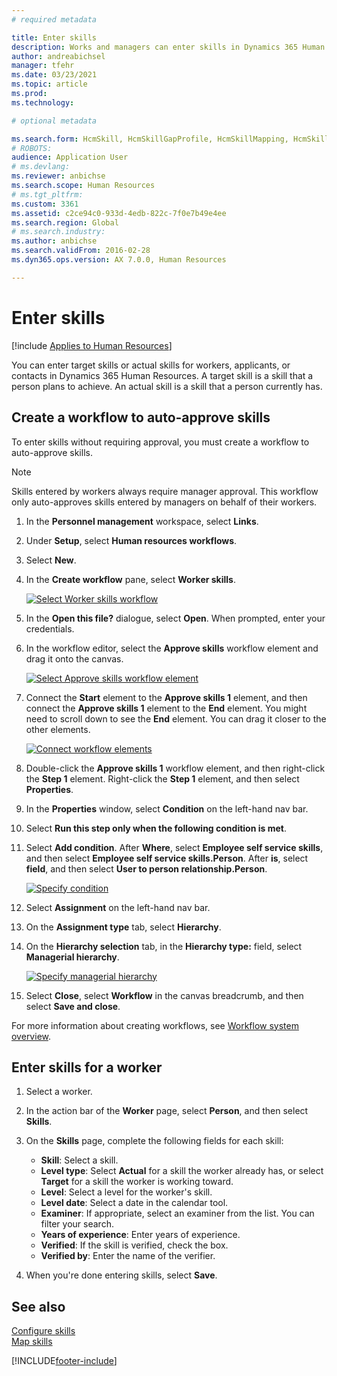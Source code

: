 ```yaml
---
# required metadata

title: Enter skills
description: Works and managers can enter skills in Dynamics 365 Human Resources.
author: andreabichsel
manager: tfehr
ms.date: 03/23/2021
ms.topic: article
ms.prod: 
ms.technology: 

# optional metadata

ms.search.form: HcmSkill, HcmSkillGapProfile, HcmSkillMapping, HcmSkillType, HcmEmployeeDevelopmentWorkspace
# ROBOTS: 
audience: Application User
# ms.devlang: 
ms.reviewer: anbichse
ms.search.scope: Human Resources
# ms.tgt_pltfrm: 
ms.custom: 3361
ms.assetid: c2ce94c0-933d-4edb-822c-7f0e7b49e4ee
ms.search.region: Global
# ms.search.industry: 
ms.author: anbichse
ms.search.validFrom: 2016-02-28
ms.dyn365.ops.version: AX 7.0.0, Human Resources

---
```


# Enter skills

[!include [Applies to Human Resources](../includes/applies-to-hr.md)]

You can enter target skills or actual skills for workers, applicants, or contacts in Dynamics 365 Human Resources. A target skill is a skill that a person plans to achieve. An actual skill is a skill that a person currently has.

## Create a workflow to auto-approve skills

To enter skills without requiring approval, you must create a workflow to auto-approve skills.

> [!NOTE]
> Skills entered by workers always require manager approval. This workflow only auto-approves skills entered by managers on behalf of their workers.

1. In the **Personnel management** workspace, select **Links**.

2. Under **Setup**, select **Human resources workflows**.

3. Select **New**.

4. In the **Create workflow** pane, select **Worker skills**.

   [![Select Worker skills workflow](media/hr-develop-skills-new-workflow.png)](media/hr-develop-skills-new-workflow.png)

5. In the **Open this file?** dialogue, select **Open**. When prompted, enter your credentials.

6. In the workflow editor, select the **Approve skills** workflow element and drag it onto the canvas.

   [![Select Approve skills workflow element](media/hr-develop-skills-element.png)](media/hr-develop-skills-element.png)

7. Connect the **Start** element to the **Approve skills 1** element, and then connect the **Approve skills 1** element to the **End** element. You might need to scroll down to see the **End** element. You can drag it closer to the other elements.

   [![Connect workflow elements](media/hr-develop-skills-connect-elements.png)](media/hr-develop-skills-connect-elements.png)

8. Double-click the **Approve skills 1** workflow element, and then right-click the **Step 1** element. Right-click the **Step 1** element, and then select **Properties**.

9. In the **Properties** window, select **Condition** on the left-hand nav bar.

10. Select **Run this step only when the following condition is met**.

11. Select **Add condition**. After **Where**, select **Employee self service skills**, and then select **Employee self service skills.Person**. After **is**, select **field**, and then select **User to person relationship.Person**.

    [![Specify condition](media/hr-develop-skills-condition.png)](media/hr-develop-skills-condition.png)

12. Select **Assignment** on the left-hand nav bar.

13. On the **Assignment type** tab, select **Hierarchy**.

14. On the **Hierarchy selection** tab, in the **Hierarchy type:** field, select **Managerial hierarchy**.

    [![Specify managerial hierarchy](media/hr-develop-skills-hierarchy.png)](media/hr-develop-skills-hierarchy.png)

15. Select **Close**, select **Workflow** in the canvas breadcrumb, and then select **Save and close**.

For more information about creating workflows, see [Workflow system overview](../fin-ops-core/fin-ops/organization-administration/overview-workflow-system.md?toc=/dynamics365/human-resources/toc.json).

## Enter skills for a worker

1. Select a worker.

2. In the action bar of the **Worker** page, select **Person**, and then select **Skills**.

3. On the **Skills** page, complete the following fields for each skill:

   - **Skill**: Select a skill.
   - **Level type**: Select **Actual** for a skill the worker already has, or select **Target** for a skill the worker is working toward.
   - **Level**: Select a level for the worker's skill.
   - **Level date**: Select a date in the calendar tool.
   - **Examiner**: If appropriate, select an examiner from the list. You can filter your search.
   - **Years of experience**: Enter years of experience.
   - **Verified**: If the skill is verified, check the box.
   - **Verified by**: Enter the name of the verifier.

4. When you're done entering skills, select **Save**.

## See also

[Configure skills](hr-develop-skills.md)<br>
[Map skills](hr-develop-map-skills.md)

[!INCLUDE[footer-include](../includes/footer-banner.md)]